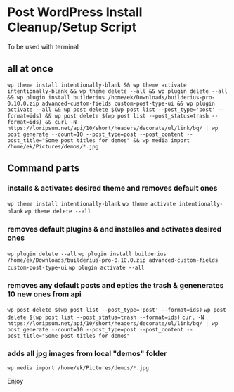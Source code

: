 # Post WordPress Install Cleanup/Setup Script
To be used with terminal

## all at once
`wp theme install intentionally-blank && wp theme activate intentionally-blank && wp theme delete --all && wp plugin delete --all && wp plugin install builderius /home/ek/Downloads/builderius-pro-0.10.0.zip advanced-custom-fields custom-post-type-ui && wp plugin activate --all && wp post delete $(wp post list --post_type='post' --format=ids) && wp post delete $(wp post list --post_status=trash --format=ids) && curl -N https://loripsum.net/api/10/short/headers/decorate/ul/link/bq/ | wp post generate --count=10 --post_type=post --post_content --post_title="Some post titles for demos" && wp media import /home/ek/Pictures/demos/*.jpg`

## Command parts
### installs & activates desired theme and removes default ones
`wp theme install intentionally-blank`
`wp theme activate intentionally-blank`
`wp theme delete --all`

### removes default plugins & and installes and activates desired ones
`wp plugin delete --all`
`wp plugin install builderius /home/ek/Downloads/builderius-pro-0.10.0.zip advanced-custom-fields custom-post-type-ui`
`wp plugin activate --all`

### removes any default posts and epties the trash & genenerates 10 new ones from api
`wp post delete $(wp post list --post_type='post' --format=ids)`
`wp post delete $(wp post list --post_status=trash --format=ids)`
`curl -N https://loripsum.net/api/10/short/headers/decorate/ul/link/bq/ | wp post generate --count=10 --post_type=post --post_content --post_title="Some post titles for demos"`

### adds all jpg images from local "demos" folder
`wp media import /home/ek/Pictures/demos/*.jpg`

Enjoy